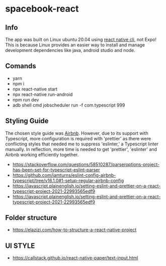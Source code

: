 # spacebook-react

## Info
The app was built on Linux ubuntu 20.04 using [react native cli](https://reactnative.dev/docs/enviroanment-setup), not Expo! This is because Linux provides an easier way to install and manage development dependencies like java, android studio and node.


## Comands

- yarn
- npm i
- npx react-native start
- npx react-native run-android
- npm run dev
- adb shell cmd jobscheduler run -f com.typescript 999

## Styling Guide 
The chosen style guide was [Airbnb](https://airbnb.io/javascript/react/). However, due to its support with Typescript, more configuration is required with 'prettier' as there were conflicting styles that needed me to suppress 'eslinter,' a Typescript linter manually. In reflection, more time is needed to get 'prettier', 'eslinter'  and Airbnb working efficiently together.


- https://stackoverflow.com/questions/58510287/parseroptions-project-has-been-set-for-typescript-eslint-parser
- https://github.com/iamturns/eslint-config-airbnb-typescript/tree/v16.1.0#1-setup-regular-airbnb-config
- https://javascript.plainenglish.io/setting-eslint-and-prettier-on-a-react-typescript-project-2021-22993565edf9
- https://javascript.plainenglish.io/setting-eslint-and-prettier-on-a-react-typescript-project-2021-22993565edf9


## Folder structure
- https://elazizi.com/how-to-structure-a-react-native-project


## UI STYLE 
- https://callstack.github.io/react-native-paper/text-input.html

